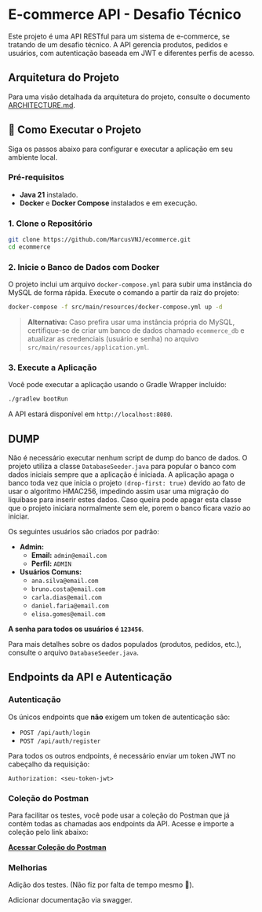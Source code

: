 # E-commerce API - Desafio Técnico

Este projeto é uma API RESTful para um sistema de e-commerce, se tratando de um desafio técnico. A API gerencia produtos, pedidos e usuários, com autenticação baseada em JWT e diferentes perfis de acesso.

##  Arquitetura do Projeto

Para uma visão detalhada da arquitetura do projeto, consulte o documento [ARCHITECTURE.md](ARCHITECTURE.md).


## 🚀 Como Executar o Projeto

Siga os passos abaixo para configurar e executar a aplicação em seu ambiente local.

### Pré-requisitos

- **Java 21** instalado.
- **Docker** e **Docker Compose** instalados e em execução.

### 1. Clone o Repositório

```bash
git clone https://github.com/MarcusVNJ/ecommerce.git
cd ecommerce
```

### 2. Inicie o Banco de Dados com Docker

O projeto inclui um arquivo `docker-compose.yml` para subir uma instância do MySQL de forma rápida. Execute o comando a partir da raiz do projeto:

```bash
docker-compose -f src/main/resources/docker-compose.yml up -d
```

> **Alternativa:** Caso prefira usar uma instância própria do MySQL, certifique-se de criar um banco de dados chamado `ecommerce_db` e atualizar as credenciais (usuário e senha) no arquivo `src/main/resources/application.yml`.

### 3. Execute a Aplicação

Você pode executar a aplicação usando o Gradle Wrapper incluído:

```bash
./gradlew bootRun
```

A API estará disponível em `http://localhost:8080`.

## DUMP

Não é necessário executar nenhum script de dump do banco de dados. O projeto utiliza a classe `DatabaseSeeder.java` para popular o banco com dados iniciais sempre que a aplicação é iniciada. A aplicação apaga o banco toda vez que inicia o projeto `(drop-first: true)` devido ao fato de usar o algoritmo HMAC256, impedindo assim usar uma migração do liquibase para inserir estes dados. Caso queira pode apagar esta classe que o projeto iniciara normalmente sem ele, porem o banco ficara vazio ao iniciar.

Os seguintes usuários são criados por padrão:

- **Admin:**
  - **Email:** `admin@email.com`
  - **Perfil:** `ADMIN`
- **Usuários Comuns:**
  - `ana.silva@email.com`
  - `bruno.costa@email.com`
  - `carla.dias@email.com`
  - `daniel.faria@email.com`
  - `elisa.gomes@email.com`

**A senha para todos os usuários é `123456`**.

Para mais detalhes sobre os dados populados (produtos, pedidos, etc.), consulte o arquivo `DatabaseSeeder.java`.

## Endpoints da API e Autenticação

### Autenticação

Os únicos endpoints que **não** exigem um token de autenticação são:

- `POST /api/auth/login`
- `POST /api/auth/register`

Para todos os outros endpoints, é necessário enviar um token JWT no cabeçalho da requisição:

```
Authorization: <seu-token-jwt>
```

### Coleção do Postman

Para facilitar os testes, você pode usar a coleção do Postman que já contém todas as chamadas aos endpoints da API. Acesse e importe a coleção pelo link abaixo:

[**Acessar Coleção do Postman**](https://web.postman.co/workspace/My-Workspace~a7ede61a-c433-4ffb-8554-0b001f3da6c5/collection/14591018-d21aa2e5-5e83-4cdd-8048-a1ad768c5608?action=share&source=copy-link&creator=14591018)


### Melhorias

Adição dos testes. (Não fiz por falta de tempo mesmo 🥲).

Adicionar documentação via swagger.